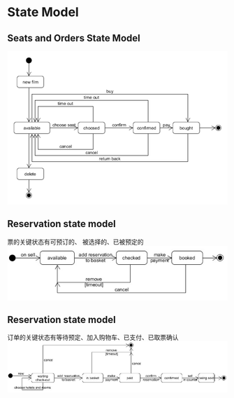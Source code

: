 # State Model
## Seats and Orders State Model
![jzh_state_model](../assets/images/seat_order_state_model.png)

## Reservation state model
票的关键状态有可预订的、 被选择的、已被预定的
![jzh_state_model](../assets/images/ticket_state_model.jpg)

## Reservation state model
订单的关键状态有等待预定、加入购物车、已支付、已取票确认
![reservation_state_model](../assets/images/reservation_state_model.jpg)
